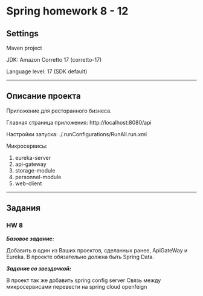# Spring homework 8 - 12

## Settings

Maven project

JDK: Amazon Corretto 17 (corretto-17)

Language level: 17 (SDK default)

---

## Описание проекта

Приложение для ресторанного бизнеса.

Главная страница приложения: http://localhost:8080/api

Настройки запуска: ./.runConfigurations/RunAll.run.xml

Микросервисы:

1. eureka-server
2. api-gateway
3. storage-module
4. personnel-module
5. web-client

---

## Задания

### HW 8

**_Базовое задание:_**

Добавить в один из Ваших проектов, сделанных ранее, ApiGateWay и Eureka. 
В проекте обязательно должна быть Spring Data.

**_Задание со звездочкой:_**

В проект так же добавить spring config server
Связь между микросервисами перевести на spring cloud openfeign